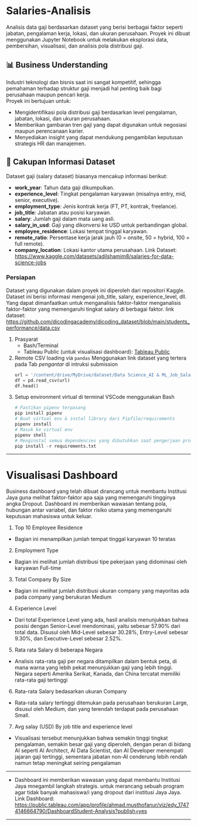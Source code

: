 # Salaries-Analisis

Analisis data gaji berdasarkan dataset yang berisi berbagai faktor seperti jabatan, pengalaman kerja, lokasi, dan ukuran perusahaan. Proyek ini dibuat menggunakan Jupyter Notebook untuk melakukan eksplorasi data, pembersihan, visualisasi, dan analisis pola distribusi gaji.

## 📊 Business Understanding
Industri teknologi dan bisnis saat ini sangat kompetitif, sehingga pemahaman terhadap struktur gaji menjadi hal penting baik bagi perusahaan maupun pencari kerja.  
Proyek ini bertujuan untuk:
- Mengidentifikasi pola distribusi gaji berdasarkan level pengalaman, jabatan, lokasi, dan ukuran perusahaan.
- Memberikan gambaran tren gaji yang dapat digunakan untuk negosiasi maupun perencanaan karier.
- Menyediakan insight yang dapat mendukung pengambilan keputusan strategis HR dan manajemen.

## 📂 Cakupan Informasi Dataset
Dataset gaji (salary dataset) biasanya mencakup informasi berikut:
- **work_year**: Tahun data gaji dikumpulkan.
- **experience_level**: Tingkat pengalaman karyawan (misalnya entry, mid, senior, executive).
- **employment_type**: Jenis kontrak kerja (FT, PT, kontrak, freelance).
- **job_title**: Jabatan atau posisi karyawan.
- **salary**: Jumlah gaji dalam mata uang asli.
- **salary_in_usd**: Gaji yang dikonversi ke USD untuk perbandingan global.
- **employee_residence**: Lokasi tempat tinggal karyawan.
- **remote_ratio**: Persentase kerja jarak jauh (0 = onsite, 50 = hybrid, 100 = full remote).
- **company_location**: Lokasi kantor utama perusahaan.
Link Dataset: https://www.kaggle.com/datasets/adilshamim8/salaries-for-data-science-jobs

### Persiapan
Dataset yang digunakan dalam proyek ini diperoleh dari repositori Kaggle. Dataset ini berisi informasi mengenai job_title, salary, experience_level, dll. Yang dapat dimanfaatkan untuk menganalisis faktor-faktor menganalisis faktor-faktor yang memengaruhi tingkat salary di berbagai faktor.
link dataset: https://github.com/dicodingacademy/dicoding_dataset/blob/main/students_performance/data.csv


1. Prasyarat
    - Bash/Terminal
    - Tableau Public (untuk visualisasi dashboard): [Tableau Public](https://public.tableau.com/app/profile/ahmad.musthofanur/viz/Jobssalariesdashboard_17548494349360/Dashboard1)
2. Remote CSV loading via `pandas`
Menggunakan link dataset yang tertera pada Tab *pengantar* di intruksi submission
     ```python
    url = '/content/drive/MyDrive/dataset/Data Science_AI & ML_Job_Salaries_ in_2025/salaries.csv'
    df = pd.read_csv(url)
    df.head()
    ```
3. Setup environment virtual di terminal VSCode menggunakan Bash
    ```python
    # Pastikan pipenv terpasang
    pip install pipenv
    # Buat virtual env & instal library dari Pipfile/requirements
    pipenv install
    # Masuk ke virtual env
    pipenv shell
    # Menginstal semua dependencies yang dibutuhkan saat pengerjaan proyek
    pip install -r requirements.txt
    ```
--- 
# Visualisasi Dashboard
Business dashboard yang telah dibuat dirancang untuk membantu Institusi Jaya guna melihat faktor-faktor apa saja yang memengaruhi tingginya angka Dropout. Dashboard ini memberikan wawasan tentang pola, hubungan antar variabel, dan faktor risiko utama yang memengaruhi keputusan mahasiswa untuk keluar.

1. Top 10 Employee Residence
- Bagian ini menampilkan jumlah tempat tinggal karyawan 10 teratas
2. Employment Type
- Bagian ini melihat jumlah distribusi tipe pekerjaan yang didominasi oleh karyawan Full-time 
3. Total Company By Size
- Bagian ini melihat jumlah distribusi ukuran company yang mayoritas ada pada company yang berukuran Medium
4. Experience Level
- Dari total Experience Level yang ada, hasil analisis menunjukkan bahwa posisi dengan Senior-Level mendominasi, yaitu sebesar 57.90% dari total data. Disusul oleh Mid-Level sebesar 30.28%, Entry-Level sebesar 9.30%, dan Executive-Level sebesar 2.52%.
5. Rata rata Salary di beberapa Negara
 - Analisis rata-rata gaji per negara ditampilkan dalam bentuk peta, di mana warna yang lebih pekat menunjukkan gaji yang lebih tinggi. Negara seperti Amerika Serikat, Kanada, dan China tercatat memiliki rata-rata gaji tertinggi
6. Rata-rata Salary bedasarkan ukuran Company
- Rata-rata salary tertinggi ditemukan pada perusahaan berukuran Large, disusul oleh Medium, dan yang terendah terdapat pada perusahaan Small.
7. Avg salay (USD) By job title and experience level
- Visualisasi tersebut menunjukkan bahwa semakin tinggi tingkat pengalaman, semakin besar gaji yang diperoleh, dengan peran di bidang AI seperti AI Architect, AI Data Scientist, dan AI Developer menempati jajaran gaji tertinggi, sementara jabatan non-AI cenderung lebih rendah namun tetap meningkat seiring pengalaman

---
- Dashboard ini memberikan wawasan yang dapat membantu Institusi Jaya mnegambil langkah strategis. untuk merancang sebuah program agar tidak banyak mahasiswa/i yang dropout dari institusi Jaya Jaya.
Link Dashboard: https://public.tableau.com/app/profile/ahmad.musthofanur/viz/edy_17474146664790/DashboardStudent-Analysis?publish=yes
---
